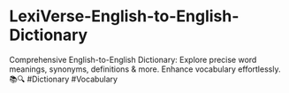 # LexiVerse-English-to-English-Dictionary
Comprehensive English-to-English Dictionary: Explore precise word meanings, synonyms, definitions &amp; more. Enhance vocabulary effortlessly. 📚🔍 #Dictionary #Vocabulary
